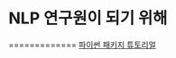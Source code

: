 # NLP 연구원이 되기 위해
=============
[파이썬 패키지 튜토리얼](https://github.com/hyunjiHong/std_NLP/blob/master/tutorial_package.ipynb)
